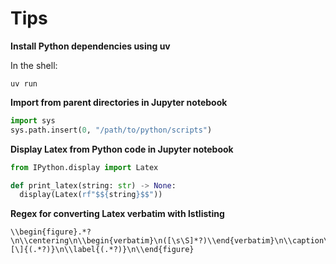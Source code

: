 # Tips

**Install Python dependencies using uv**

In the shell:
```shell
uv run
```

**Import from parent directories in Jupyter notebook**

```python
import sys
sys.path.insert(0, "/path/to/python/scripts")
```

**Display Latex from Python code in Jupyter notebook**

```python
from IPython.display import Latex

def print_latex(string: str) -> None:
  display(Latex(rf"$${string}$$"))
```

**Regex for converting Latex verbatim with lstlisting**

```
\\begin{figure}.*?\n\\centering\n\\begin{verbatim}\n([\s\S]*?)\\end{verbatim}\n\\caption\[\]{(.*?)}\n\\label{(.*?)}\n\\end{figure}
```
